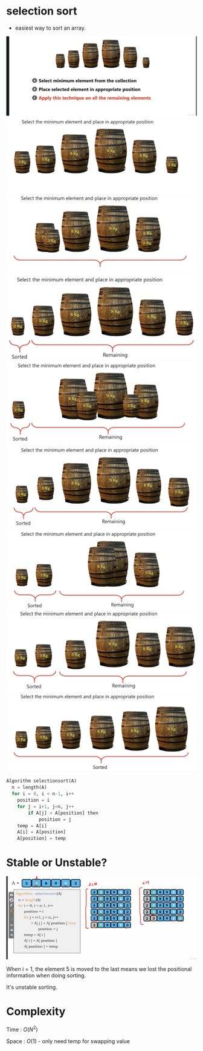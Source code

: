# selection sort

* easiest way to sort an array.

<img src='../asserts/62_1.png'></img>
<img src='../asserts/62_2.png'></img>
<img src='../asserts/62_3.png'></img>
<img src='../asserts/62_4.png'></img>
<img src='../asserts/62_5.png'></img>
<img src='../asserts/62_6.png'></img>
<img src='../asserts/62_7.png'></img>
<img src='../asserts/62_8.png'></img>
<img src='../asserts/62_9.png'></img>

``` Python
Algorithm selectionsort(A)
  n = length(A)
  for i = 0, i < n-1, i++
    position = i
    for j = i+1, j<n, j++
        if A[j] < A[position] then
            position = j
    temp = A[i]
    A[i] = A[position]
    A[position] = temp
```

# Stable or Unstable?

<img src='../asserts/62_10.png'></img>

When i = 1, the element 5 is moved to the last means we lost the positional information when doing sorting.

It's unstable sorting.

# Complexity

Time : $O(N^{2})$

Space : $O(1)$ - only need temp for swapping value
